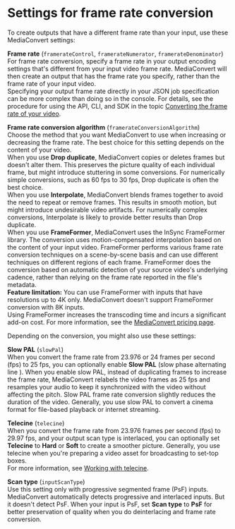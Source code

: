 # Settings for frame rate conversion<a name="settings-for-frame-rate-conversion"></a>

To create outputs that have a different frame rate than your input, use these MediaConvert settings:

**Frame rate** \(`framerateControl`, `framerateNumerator`, `framerateDenominator`\)  
For frame rate conversion, specify a frame rate in your output encoding settings that's different from your input video frame rate\. MediaConvert will then create an output that has the frame rate you specify, rather than the frame rate of your input video\.  
Specifying your output frame rate directly in your JSON job specification can be more complex than doing so in the console\. For details, see the procedure for using the API, CLI, and SDK in the topic [Converting the frame rate of your video](converting-frame-rate.md)\.

**Frame rate conversion algorithm** \(`framerateConversionAlgorithm`\)  
Choose the method that you want MediaConvert to use when increasing or decreasing the frame rate\. The best choice for this setting depends on the content of your video\.  
When you use **Drop duplicate**, MediaConvert copies or deletes frames but doesn't alter them\. This preserves the picture quality of each individual frame, but might introduce stuttering in some conversions\. For numerically simple conversions, such as 60 fps to 30 fps, Drop duplicate is often the best choice\.   
When you use **Interpolate**, MediaConvert blends frames together to avoid the need to repeat or remove frames\. This results in smooth motion, but might introduce undesirable video artifacts\. For numerically complex conversions, Interpolate is likely to provide better results than Drop duplicate\.   
When you use **FrameFormer**, MediaConvert uses the InSync FrameFormer library\. The conversion uses motion\-compensated interpolation based on the content of your input video\. FrameFormer performs various frame rate conversion techniques on a scene\-by\-scene basis and can use different techniques on different regions of each frame\. FrameFormer does the conversion based on automatic detection of your source video's underlying cadence, rather than relying on the frame rate reported in the file's metadata\.  
**Feature limitation:** You can use FrameFormer with inputs that have resolutions up to 4K only\. MediaConvert doesn't support FrameFormer conversion with 8K inputs\.  
Using FrameFormer increases the transcoding time and incurs a significant add\-on cost\. For more information, see the [MediaConvert pricing page](https://aws.amazon.com/mediaconvert/pricing/)\.

Depending on the conversion, you might also use these settings:

**Slow PAL** \(`slowPal`\)  
When you convert the frame rate from 23\.976 or 24 frames per second \(fps\) to 25 fps, you can optionally enable **Slow PAL** \(slow phase alternating line \)\. When you enable slow PAL, instead of duplicating frames to increase the frame rate, MediaConvert relabels the video frames as 25 fps and resamples your audio to keep it synchronized with the video without affecting the pitch\. Slow PAL frame rate conversion slightly reduces the duration of the video\. Generally, you use slow PAL to convert a cinema format for file\-based playback or internet streaming\.

**Telecine** \(`telecine`\)  
When you convert the frame rate from 23\.976 frames per second \(fps\) to 29\.97 fps, and your output scan type is interlaced, you can optionally set **Telecine** to **Hard** or **Soft** to create a smoother picture\. Generally, you use telecine when you're preparing a video asset for broadcasting to set\-top boxes\.  
For more information, see [Working with telecine](working-with-telecine-and-inverse-telecine.md)\.

**Scan type** \(`inputScanType`\)  
Use this setting only with progressive segmented frame \(PsF\) inputs\. MediaConvert automatically detects progressive and interlaced inputs\. But it doesn't detect PsF\. When your input is PsF, set **Scan type** to **PsF** for better preservation of quality when you do deinterlacing and frame rate conversion\.